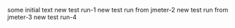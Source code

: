 
some initial text
new test run-1
new test run from jmeter-2
new test run from jmeter-3
new test run-4
